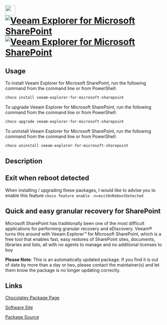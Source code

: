﻿# <img src="https://cdn.jsdelivr.net/gh/mkevenaar/chocolatey-packages@e8426dd00fd368cc7addcbb2b9e32bb3cee7cf11/icons/veeam-explorer-for-microsoft-sharepoint.png" width="32" height="32"/> [![Veeam Explorer for Microsoft SharePoint](https://img.shields.io/chocolatey/v/veeam-explorer-for-microsoft-sharepoint.svg?label=Veeam+Explorer+for+Microsoft+SharePoint)](https://chocolatey.org/packages/veeam-explorer-for-microsoft-sharepoint) [![Veeam Explorer for Microsoft SharePoint](https://img.shields.io/chocolatey/dt/veeam-explorer-for-microsoft-sharepoint.svg)](https://chocolatey.org/packages/veeam-explorer-for-microsoft-sharepoint)

## Usage

To install Veeam Explorer for Microsoft SharePoint, run the following command from the command line or from PowerShell:

```powershell
choco install veeam-explorer-for-microsoft-sharepoint
```

To upgrade Veeam Explorer for Microsoft SharePoint, run the following command from the command line or from PowerShell:

```powershell
choco upgrade veeam-explorer-for-microsoft-sharepoint
```

To uninstall Veeam Explorer for Microsoft SharePoint, run the following command from the command line or from PowerShell:

```powershell
choco uninstall veeam-explorer-for-microsoft-sharepoint
```

## Description

## Exit when reboot detected

When installing / upgrading these packages, I would like to advise you to enable this feature `choco feature enable -n=exitOnRebootDetected`

## Quick and easy granular recovery for SharePoint

Microsoft SharePoint has traditionally been one of the most difficult applications for performing granular recovery and eDiscovery. Veeam® turns this around with Veeam Explorer™ for Microsoft SharePoint, which is a free tool that enables fast, easy restores of SharePoint sites, documents, libraries and lists; all with no agents to manage and no additional licenses to buy

**Please Note**: This is an automatically updated package. If you find it is
out of date by more than a day or two, please contact the maintainer(s) and
let them know the package is no longer updating correctly.


## Links

[Chocolatey Package Page](https://chocolatey.org/packages/veeam-explorer-for-microsoft-sharepoint)

[Software Site](http://www.veeam.com/)

[Package Source](https://github.com/mkevenaar/chocolatey-packages/tree/master/automatic/veeam-explorer-for-microsoft-sharepoint)

